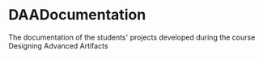 DAADocumentation
================

The documentation of the students' projects developed during the course Designing Advanced Artifacts
